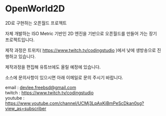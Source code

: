 # OpenWorld2D
2D로 구현하는 오픈월드 프로젝트

자체 개발하는 ISO Metric 기반인 2D 엔진을 기반으로 오픈월드를 만들어 가는 장기 프로젝트입니다.

제작 과정은 트위치( https://www.twitch.tv/codingstudio )에서 낮에 생방송으로 진행하고 있습니다.

제작과정을 편집해 유튜브에도 올릴 예정에 있습니다.

소스에 문의사항이 있으시면 아래 이메일로 문의 주시기 바랍니다.

email   : devlee.freebsd@gmail.com<br>
twitch  : https://www.twitch.tv/codingstudio<br>
youtube : https://www.youtube.com/channel/UCMj3LpAxKiBmPeScDkan0sg?view_as=subscriber<br>
